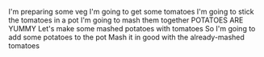 I'm preparing some veg
I'm going to get some tomatoes
I'm going to stick the tomatoes in a pot
I'm going to mash them together
POTATOES ARE YUMMY
Let's make some mashed potatoes with tomatoes
So I'm going to add some potatoes to the pot
Mash it in good with the already-mashed tomatoes